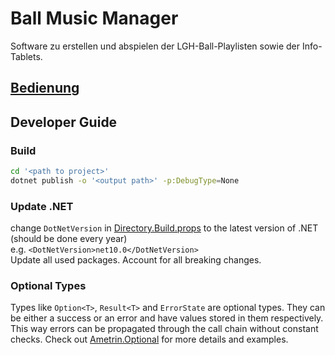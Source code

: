 # Ball Music Manager
Software zu erstellen und abspielen der LGH-Ball-Playlisten sowie der Info-Tablets.

## [Bedienung](docs/README.md)

## Developer Guide
### Build
```bash
cd '<path to project>'
dotnet publish -o '<output path>' -p:DebugType=None
```
### Update .NET
change `DotNetVersion` in [Directory.Build.props](Directory.Build.props) to the latest version of .NET (should be done every year)<br>
e.g. `<DotNetVersion>net10.0</DotNetVersion>`<br>
Update all used packages. Account for all breaking changes.

### Optional Types
Types like `Option<T>`, `Result<T>` and `ErrorState` are optional types. They can be either a success or an error and have values stored in them respectively. This way errors can be propagated through the call chain without constant checks. Check out [Ametrin.Optional](https://github.com/BarionLP/Ametrin.Optional) for more details and examples.